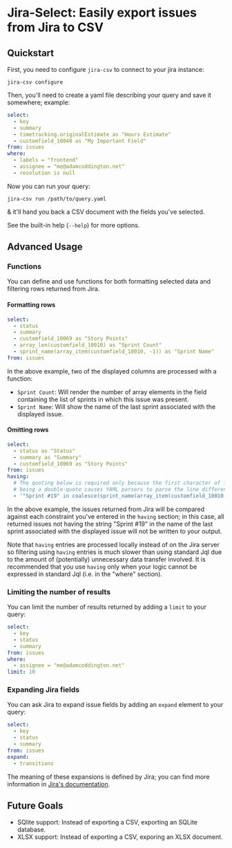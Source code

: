# Jira-Select: Easily export issues from Jira to CSV

## Quickstart

First, you need to configure `jira-csv` to connect to your jira instance:

```
jira-csv configure
```

Then, you'll need to create a yaml file describing your query and save it
somewhere; example:

```yaml
select:
  - key
  - summary
  - timetracking.originalEstimate as "Hours Estimate"
  - customfield_10048 as "My Important Field"
from: issues
where:
  - labels = "frontend"
  - assignee = "me@adamcoddington.net"
  - resolution is null
```

Now you can run your query:

```
jira-csv run /path/to/query.yaml
```

& it'll hand you back a CSV document with the fields you've selected.

See the built-in help (`--help`) for more options.

## Advanced Usage

### Functions

You can define and use functions for both formatting selected data
and filtering rows returned from Jira.

#### Formatting rows

```yaml
select:
  - status
  - summary
  - customfield_10069 as "Story Points"
  - array_len(customfield_10010) as "Sprint Count"
  - sprint_name(array_item(customfield_10010, -1)) as "Sprint Name"
from: issues
```

In the above example, two of the displayed columns are processed with
a function:

- `Sprint Count`: Will render the number of array elements in the field
  containing the list of sprints in which this issue was present.
- `Sprint Name`: Will show the name of the last sprint associated with
  the displayed issue.

#### Omitting rows

```yaml
select:
  - status as "Status"
  - summary as "Summary"
  - customfield_10069 as "Story Points"
from: issues
having:
  # The quoting below is required only because the first character of line
  # being a double-quote causes YAML parsers to parse the line differently
  - '"Sprint #19" in coalesce(sprint_name(array_item(customfield_10010, -1)), "")'
```

In the above example, the issues returned from Jira will be compared against
each constraint you've entered in the `having` section; in this case, all
returned issues not having the string "Sprint #19" in the name of the last
sprint associated with the displayed issue will not be written to your output.

Note that `having` entries are processed locally instead of on the
Jira server so filtering using `having` entries is much slower than
using standard Jql due to the amount of (potentially) unnecessary data
transfer involved. It is recommended that you use `having` only when
your logic cannot be expressed in standard Jql (i.e. in the "where" section).

### Limiting the number of results

You can limit the number of results returned by adding a `limit` to your query:

```yaml
select:
  - key
  - status
  - summary
from: issues
where:
  - assignee = "me@adamcoddington.net"
limit: 10
```

### Expanding Jira fields

You can ask Jira to expand issue fields by adding an `expand` element to your query:

```yaml
select:
  - key
  - status
  - summary
from: issues
expand:
  - transitions
```

The meaning of these expansions is defined by Jira; you can find more information
in [Jira's documentation](https://developer.atlassian.com/cloud/jira/platform/rest/v3/intro/#expansion).

## Future Goals

- SQlite support: Instead of exporting a CSV, exporting an SQLite database.
- XLSX support: Instead of exporting a CSV, exporing an XLSX document.
